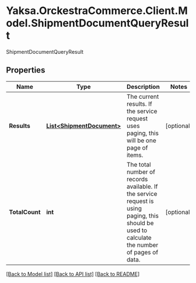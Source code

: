# Yaksa.OrckestraCommerce.Client.Model.ShipmentDocumentQueryResult
ShipmentDocumentQueryResult

## Properties

Name | Type | Description | Notes
------------ | ------------- | ------------- | -------------
**Results** | [**List&lt;ShipmentDocument&gt;**](ShipmentDocument.md) | The current results. If the service request uses paging, this will be one page of items. | [optional] 
**TotalCount** | **int** | The total number of records available. If the service request is using paging, this should be used to calculate the number of pages of data. | [optional] 

[[Back to Model list]](../README.md#documentation-for-models) [[Back to API list]](../README.md#documentation-for-api-endpoints) [[Back to README]](../README.md)

